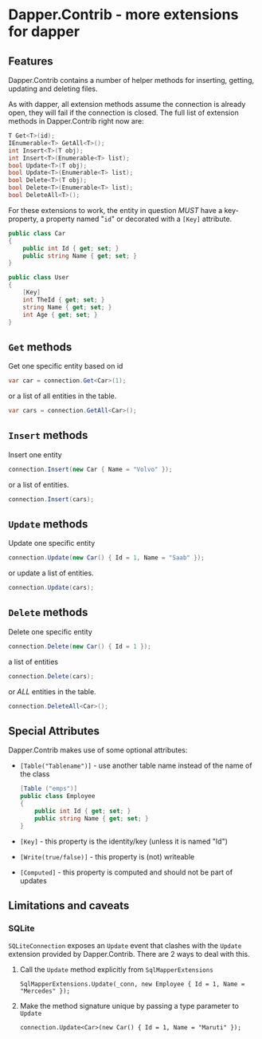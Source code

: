 Dapper.Contrib - more extensions for dapper
===========================================

Features
--------
Dapper.Contrib contains a number of helper methods for inserting, getting,
updating and deleting files.

As with dapper, all extension methods assume the connection is already open,
they will fail if the connection is closed. The full list of extension methods
in Dapper.Contrib right now are:

```csharp
T Get<T>(id);
IEnumerable<T> GetAll<T>();
int Insert<T>(T obj);
int Insert<T>(Enumerable<T> list);
bool Update<T>(T obj);
bool Update<T>(Enumerable<T> list);
bool Delete<T>(T obj);
bool Delete<T>(Enumerable<T> list);
bool DeleteAll<T>();
```

For these extensions to work, the entity in question _MUST_ have a
key-property, a property named "`id`" or decorated with a `[Key]` attribute.

```csharp
public class Car
{
    public int Id { get; set; }
    public string Name { get; set; }
}

public class User
{
    [Key]
    int TheId { get; set; }
    string Name { get; set; }
    int Age { get; set; }
}
```

`Get` methods
-------

Get one specific entity based on id

```csharp
var car = connection.Get<Car>(1);
```

or a list of all entities in the table.

```csharp
var cars = connection.GetAll<Car>();
```

`Insert` methods
-------

Insert one entity

```csharp
connection.Insert(new Car { Name = "Volvo" });
```

or a list of entities.

```csharp
connection.Insert(cars);
```



`Update` methods
-------
Update one specific entity

```csharp
connection.Update(new Car() { Id = 1, Name = "Saab" });
```

or update a list of entities.

```csharp
connection.Update(cars);
```

`Delete` methods
-------
Delete one specific entity

```csharp
connection.Delete(new Car() { Id = 1 });
```

a list of entities

```csharp
connection.Delete(cars);
```

or _ALL_ entities in the table.

```csharp
connection.DeleteAll<Car>();
```

Special Attributes
----------
Dapper.Contrib makes use of some optional attributes:

* `[Table("Tablename")]` - use another table name instead of the name of the class

	```csharp
    [Table ("emps")]
    public class Employee
    {
    	public int Id { get; set; }
        public string Name { get; set; }
    }
    ```
* `[Key]` - this property is the identity/key (unless it is named "Id")
* `[Write(true/false)]` -  this property is (not) writeable
* `[Computed]` - this property is computed and should not be part of updates

Limitations and caveats
-------

### SQLite

`SQLiteConnection` exposes an `Update` event that clashes with the `Update` extension provided by Dapper.Contrib. There are 2 ways to deal with this.

1. Call the `Update` method explicitly from `SqlMapperExtensions`

	```Csharp
    SqlMapperExtensions.Update(_conn, new Employee { Id = 1, Name = "Mercedes" });
    ```
2. Make the method signature unique by passing a type parameter to `Update`

	```Csharp
    connection.Update<Car>(new Car() { Id = 1, Name = "Maruti" });
    ```